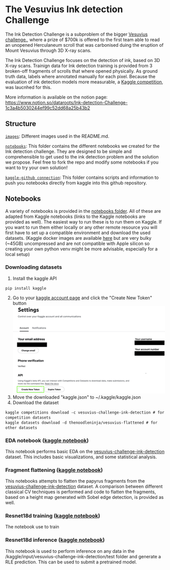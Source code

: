 # The Vesuvius Ink detection Challenge 

The Ink Detection Challenge is a subproblem of the bigger [Vesuvius challenge.](https://scrollprize.org/), where a prize of $700k is offered to the first team able to read an unopened Herculaneum scroll that was carbonised duing the eruption of Mount Vesuvius through 3D X-ray scans. 

The Ink Detection Challenge focuses on the detection of ink, based on 3D X-ray scans. Trainign data for Ink detection training is provided from 3 broken-off fragments of scrolls that where opened physically. As ground truth data, labels where annotated manually for each pixel. Because the evaluation of ink detection models more measurable, a [Kaggle competition](https://www.kaggle.com/competitions/vesuvius-challenge-ink-detection/overview), was laucnhed for this.

More information is available on the notion page:
https://www.notion.so/dataroots/Ink-detection-Challenge-1c3a4b5030244ef99c52dd68a25b43b2



## Structure <div id="structure"/>

[`images`](https://github.com/datarootsio/vesuvius-ink-detection/tree/main/images): Different images used in the README.md.

[`notebooks`](https://github.com/datarootsio/vesuvius-ink-detection/tree/main/notebooks): This folder contains the different notebooks we created for the Ink detection challenge. They are designed to be simple and comprehensible to get used to the ink detection problem and the solution we propose. Feel free to fork the repo and modify some notebooks if you want to try your own solution!

[`kaggle-github connection`](https://github.com/datarootsio/vesuvius-ink-detection/tree/main/kaggle-github%20connection): This folder contains scripts and information to push you notebooks directly from kaggle into this github repository.



## Notebooks

A variety of notebooks is provided in the [notebooks folder](notebooks). All of these are adapted from Kaggle notebooks (links to the Kaggle notebooks are provided as well). The easiest way to run these is to run them on Kaggle. If you want to run them either locally or any other remote resource you will first have to set up a compatible environment and download the used datasets.
(Kaggle docker images are available [here](https://github.com/Kaggle/docker-python) but are very bulky (~45GB) uncompressed and are not compatible with Apple silicon so creating your own python venv might be more advisable, especially for a local setup)

### Downloading datasets  
1. Install the kaggle API
```
pip install kaggle
```
2. Go to your [kaggle account page](https://www.kaggle.com/settings/account) and click the "Create New Token" button  
![account](images/account.png)
3. Move the downloaded "kaggle.json" to ~/.kaggle/kaggle.json
4. Download the dataset
```
kaggle competitions download -c vesuvius-challenge-ink-detection # for competition datasets
kaggle datasets download -d thenoodleninja/vesuvius-flattened # for other datasets
```

### EDA notebook ([kaggle notebook](https://www.kaggle.com/code/thenoodleninja/exploratory-data-analysis))

This notebook performs basic EDA on the [vesuvius-challenge-ink-detection](https://www.kaggle.com/competitions/vesuvius-challenge-ink-detection) dataset. This includes basic visualizations, and some statistical analysis.

### Fragment flattening ([kaggle notebook](https://www.kaggle.com/code/thenoodleninja/fragment-flattening))

This notebooks attempts to flatten the papyrus fragments from the [vesuvius-challenge-ink-detection](https://www.kaggle.com/competitions/vesuvius-challenge-ink-detection) dataset. A comparison between different classical CV techniques is performed and code to flatten the fragments, based on a height map generated with Sobel edge detection, is provided as well.

### Resnet18d training ([kaggle notebook](TODO))

The notebook use to train 


### Resnet18d inference ([kaggle notebook](TODO))

This notebook is used to perform inference on any data in the /kaggle/input/vesuvius-challenge-ink-detection/test folder and generate a RLE prediction. This can be used to submit a pretrained model.
